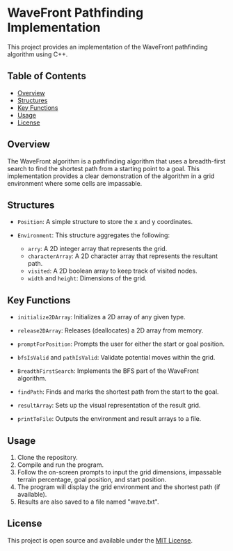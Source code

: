 # WaveFront Pathfinding Implementation

This project provides an implementation of the WaveFront pathfinding algorithm using C++.

## Table of Contents

- [Overview](#overview)
- [Structures](#structures)
- [Key Functions](#key-functions)
- [Usage](#usage)
- [License](#license)

## Overview

The WaveFront algorithm is a pathfinding algorithm that uses a breadth-first search to find the shortest path from a starting point to a goal. This implementation provides a clear demonstration of the algorithm in a grid environment where some cells are impassable.

## Structures

- `Position`: A simple structure to store the x and y coordinates.
  
- `Environment`: This structure aggregates the following:
  - `arry`: A 2D integer array that represents the grid.
  - `characterArray`: A 2D character array that represents the resultant path.
  - `visited`: A 2D boolean array to keep track of visited nodes.
  - `width` and `height`: Dimensions of the grid.

## Key Functions

- `initialize2DArray`: Initializes a 2D array of any given type.
  
- `release2DArray`: Releases (deallocates) a 2D array from memory.
  
- `promptForPosition`: Prompts the user for either the start or goal position.
  
- `bfsIsValid` and `pathIsValid`: Validate potential moves within the grid.
  
- `BreadthFirstSearch`: Implements the BFS part of the WaveFront algorithm.
  
- `findPath`: Finds and marks the shortest path from the start to the goal.
  
- `resultArray`: Sets up the visual representation of the result grid.
  
- `printToFile`: Outputs the environment and result arrays to a file.

## Usage

1. Clone the repository.
2. Compile and run the program.
3. Follow the on-screen prompts to input the grid dimensions, impassable terrain percentage, goal position, and start position.
4. The program will display the grid environment and the shortest path (if available).
5. Results are also saved to a file named "wave.txt".

## License

This project is open source and available under the [MIT License](LICENSE).

